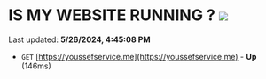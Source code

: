 # IS MY WEBSITE RUNNING ? [![](https://img.shields.io/static/v1?label=Sponsor&message=%E2%9D%A4&logo=GitHub&color=%23fe8e86)](https://github.com/sponsors/<username>)

Last updated: **5/26/2024, 4:45:08 PM**

- `GET` [https://youssefservice.me](https://youssefservice.me) - **Up** (146ms)
